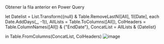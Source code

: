 Obtener la fila anterior en Power Query

let
Datelist = List.Transform({null} & Table.RemoveLastN([All], 1)[Date], each Date.AddDays(_, -1)),
AllLists = Table.ToColumns([All]),
ColHeaders = Table.ColumnNames([All]) & {"EndDate"},
ConcatList = AllLists & {Datelist}

in
Table.FromColumns(ConcatList, ColHeaders)
![image](https://github.com/Rockolonso/RockoBI/assets/157999829/998ba88e-32ba-41df-a1a7-17d417c86c30)


